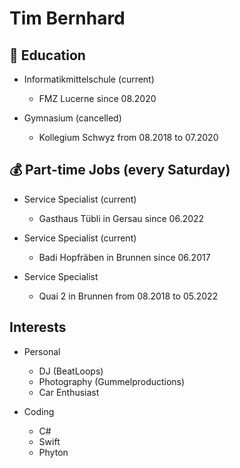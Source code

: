 # Tim Bernhard

## 🏫 Education
- Informatikmittelschule (current)
  - FMZ Lucerne since 08.2020

- Gymnasium (cancelled)
  - Kollegium Schwyz from 08.2018 to 07.2020

## 💰 Part-time Jobs (every Saturday)
- Service Specialist (current)
  - Gasthaus Tübli in Gersau since 06.2022

- Service Specialist (current)
  - Badi Hopfräben in Brunnen since 06.2017

- Service Specialist
  - Quai 2 in Brunnen from 08.2018 to 05.2022

## Interests
- Personal
  - DJ (BeatLoops)
  - Photography (Gummelproductions)
  - Car Enthusiast 

- Coding
  - C#
  - Swift
  - Phyton
